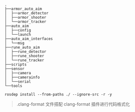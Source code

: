 
```
.
├──armor_auto_aim
│  ├──armor_detector
│  ├──armor_shooter
│  └──armor_tracker
├──auto_aim
│  ├──config
│  └──launch
├──auto_aim_interfaces
│  └──msg
├──rune_auto_aim
│  ├──rune_detector
│  ├──rune_shooter
│  └──rune_tracker
├──scripts
├──sensor
│  ├──camera
│  ├──camerainfo
│  └──serial
└──tools

```

```shell
rosdep install --from-paths ./ --ignore-src -r -y
```

> .clang-format 文件搭配 clang-format 插件进行代码格式化
